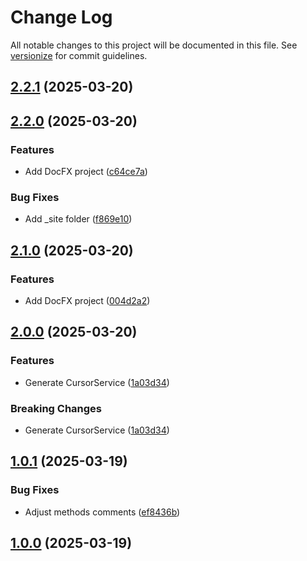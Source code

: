 # Change Log

All notable changes to this project will be documented in this file. See [versionize](https://github.com/versionize/versionize) for commit guidelines.

<a name="2.2.1"></a>
## [2.2.1](https://www.github.com/gargiolas/cursor-pagination/releases/tag/v2.2.1) (2025-03-20)

<a name="2.2.0"></a>
## [2.2.0](https://www.github.com/gargiolas/cursor-pagination/releases/tag/v2.2.0) (2025-03-20)

### Features

* Add DocFX project ([c64ce7a](https://www.github.com/gargiolas/cursor-pagination/commit/c64ce7af87afdf14047a5770f19b59a5fbe866d8))

### Bug Fixes

* Add _site folder ([f869e10](https://www.github.com/gargiolas/cursor-pagination/commit/f869e10323a919e97fcf5808d66a3b7d4cec20b4))

<a name="2.1.0"></a>
## [2.1.0](https://www.github.com/gargiolas/cursor-pagination/releases/tag/v2.1.0) (2025-03-20)

### Features

* Add DocFX project ([004d2a2](https://www.github.com/gargiolas/cursor-pagination/commit/004d2a2bb2e3517eaeb5fab3fe35a782ad86427d))

<a name="2.0.0"></a>
## [2.0.0](https://www.github.com/gargiolas/cursor-pagination/releases/tag/v2.0.0) (2025-03-20)

### Features

* Generate CursorService ([1a03d34](https://www.github.com/gargiolas/cursor-pagination/commit/1a03d34393159c7c14d76fa172895593aa1bf856))

### Breaking Changes

* Generate CursorService ([1a03d34](https://www.github.com/gargiolas/cursor-pagination/commit/1a03d34393159c7c14d76fa172895593aa1bf856))

<a name="1.0.1"></a>
## [1.0.1](https://www.github.com/gargiolas/cursor-pagination/releases/tag/v1.0.1) (2025-03-19)

### Bug Fixes

* Adjust methods comments ([ef8436b](https://www.github.com/gargiolas/cursor-pagination/commit/ef8436b74a5673883140e1ab26ddee343fdb99c0))

<a name="1.0.0"></a>
## [1.0.0](https://www.github.com/gargiolas/cursor-pagination/releases/tag/v1.0.0) (2025-03-19)

